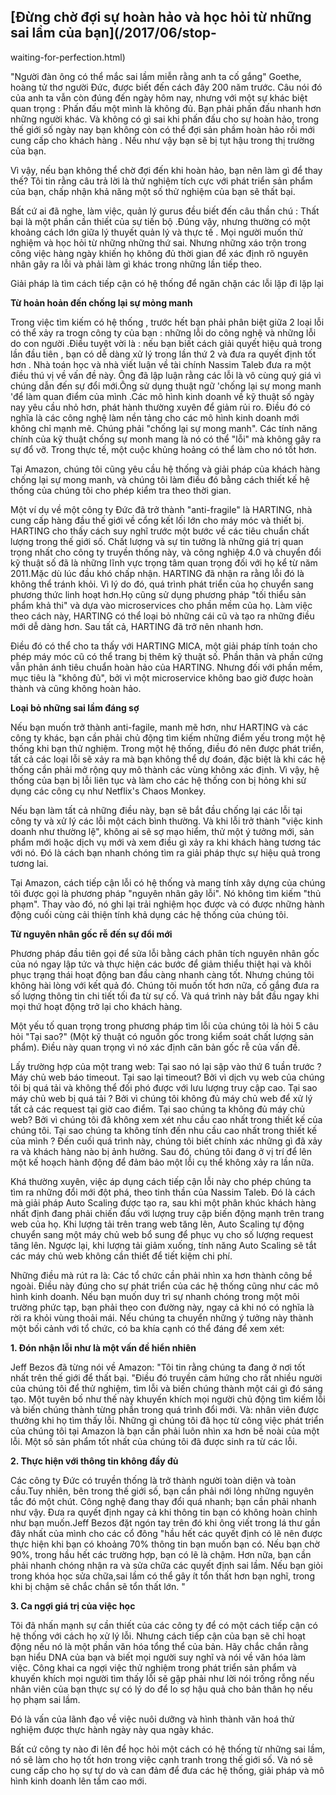 ##  [Đừng chờ đợi sự hoàn hảo và học hỏi từ những sai lầm của bạn](/2017/06/stop-
waiting-for-perfection.html)

"Người đàn ông có thể mắc sai lầm miễn rằng anh ta cố gắng" Goethe, hoàng tử thơ người Đức, được biết đến cách đây 200 năm trước. Câu nói đó của anh ta vẫn còn đúng đến ngày hôm nay, nhưng với một sự khác biệt quan trọng : Phấn đấu một mình là không đủ. Bạn phải phấn đấu nhanh hơn những người khác. Và không có gì sai khi phấn đấu cho sự hoàn hảo, trong thế giới số ngày nay bạn không còn có thể đợi sản phầm hoàn hảo rồi mới cung cấp cho khách hàng . Nếu như vậy bạn sẽ bị tụt hậu trong thị trường của bạn.

Vì vậy, nếu bạn không thể chờ đợi đến khi hoàn hảo, bạn nên làm gì để thay thế? Tôi tin rằng
câu trả lời là thử nghiệm tích cực với phát triển sản phẩm của bạn, chấp nhận
khả năng một số thử nghiệm của bạn sẽ thất bại.

Bất cứ ai đã nghe, làm việc, quản lý gurus đều biết đến câu thần chú : Thất bại là một phần cần thiết của sự tiến bộ .Đúng vậy, nhưng thường có một khoảng cách lớn giữa lý thuyết quản lý và thực tế . Mọi người muốn thử nghiệm và học hỏi từ những những thứ sai. Nhưng những xáo trộn trong công việc hàng ngày khiến họ không đủ thời gian để xác định rõ nguyên nhân gây ra lỗi và phải làm gì khác trong những lần tiếp theo.

Giải pháp là tìm cách tiếp cận có hệ thống để ngăn chặn các lỗi lặp đi lặp lại

**Từ hoản hoản đến chống lại sự mỏng manh**

Trong việc tìm kiếm có hệ thống , trước hết bạn phải phân biệt giữa 2 loại lỗi có thể xảy ra trogn công ty của bạn : những lỗi do công nghệ và những lỗi do con người .Điều tuyệt vời là : nếu bạn biết cách giải quyết hiệu quả trong lần đầu tiên , bạn có dễ dàng xử lý trong lần thứ 2 và đưa ra quyết định tốt hơn . Nhà toán học và nhà viết luận về tài chính Nassim Taleb đưa ra một điều thú vị về vấn đề này.  Ông đã lập luận rằng các lỗi là vô cùng quý giá vì chúng dẫn đến sự đổi mới.Ông sử dụng thuật ngữ 'chống lại sự mong manh 'để làm quan điểm của mình .Các mô hình kinh doanh về kỹ thuật số ngày nay yêu cầu nhỏ hơn, phát hành thường xuyên để giảm rủi ro. Điều đó có nghĩa là các công nghệ làm nền tảng cho các mô hình kinh doanh mới không chỉ mạnh mẽ. Chúng phải "chống lại sự mong manh". Các tính năng chính của kỹ thuật chống sự monh mang là nó có thể "lỗi" mà không gây ra sự đổ vỡ. Trong thực tế, một cuộc khủng hoảng có thể làm cho nó tốt hơn.

Tại Amazon, chúng tôi cũng yêu cầu hệ thống và giải pháp của khách hàng chống lại
sự mong manh, và chúng tôi làm điều đó bằng cách thiết kế hệ thống của chúng tôi cho phép kiểm tra theo thời gian.

Một ví dụ về một công ty Đức đã trở thành "anti-fragile" là HARTING, nhà cung cấp hàng đầu thế giới về cổng kết lối lớn cho máy móc và thiết bị.  HARTING cho thấy cách suy nghĩ trước một bước về các tiêu chuẩn chất lượng trong thế giới số. Chất lượng và sự tin tưởng là những giá trị quan trọng nhất cho công ty truyền thống này, và công nghiệp 4.0 và chuyển đổi kỹ thuật số đã là những lĩnh vực trọng tâm quan trọng đối với họ kể từ năm 2011.Mặc dù lúc đầu khó chấp nhận. HARTING đã nhận ra rằng lỗi đó là không thể tránh khỏi. Vì lý do đó, quá trình phát triển của họ  chuyển sang phương thức linh hoạt hơn.Họ cũng sử dụng phương pháp "tối thiểu sản phẩm khả thi" và dựa vào
microservices cho phần mềm của họ. Làm việc theo cách này, HARTING có thể loại bỏ những cái cũ và tạo ra những điều mới dễ dàng hơn. Sau tất cả, HARTING đã trở nên nhanh hơn.

Điều đó có thể cho ta thấy với HARTING MICA, một giải pháp tính toán cho phép
máy móc cũ có thể trang bị thêm kỹ thuật số. Phần thân và phần cứng
vẫn phản ánh tiêu chuẩn hoàn hảo của HARTING. Nhưng đối với phần mềm, mục tiêu
là "không đủ", bởi vì một microservice không bao giờ được hoàn thành  và cũng không hoàn hảo.

**Loại bỏ những sai lầm đáng sợ**

Nếu bạn muốn trở thành anti-fagile, manh mẽ hơn, như HARTING và các công ty khác, bạn cần phải chủ động tìm kiếm những điểm yếu trong một hệ thống khi bạn thử nghiệm. Trong một hệ thống, điều đó nên được phát triển, tất cả các loại lỗi sẽ xảy ra mà bạn không thể dự đoán, đặc biệt là khi các hệ thống cần phải mở rộng quy mô thành các vùng không xác định. Vì vậy, hệ thống của bạn bị lỗi liên tục và làm cho các hệ thống con bị hỏng khi sử dụng các công cụ như Netflix's Chaos Monkey.

Nếu bạn làm tất cả những điều này, bạn sẽ bắt đầu chống lại các lỗi tại công ty và xử lý các lỗi một cách bình thường. Và khi lỗi trở thành "việc kinh doanh như thường lệ", không ai sẽ sợ mạo hiểm, thử một ý tưởng mới, sản phẩm mới hoặc dịch vụ mới và xem điều gì xảy ra khi khách hàng tương tác với nó. Đó là cách bạn nhanh chóng tìm ra giải pháp thực sự hiệu quả trong tương lai.

Tại Amazon, cách tiếp cận lỗi có hệ thống và mang tính xây dựng của chúng tôi 
 được gọi là phương pháp "nguyên nhân gây lỗi". Nó không tìm kiếm
"thủ phạm". Thay vào đó, nó ghi lại trải nghiệm học được và có được những hành động
cuối cùng cải thiện tính khả dụng các hệ thống của chúng tôi.

**Từ nguyên nhân gốc rễ đến sự đổi mới**

Phương pháp đầu tiên gọi để sửa lỗi bằng cách phân tích nguyên nhân gốc của nó ngay lập tức và thực hiện các bước để giảm thiểu thiệt hại và khôi phục trạng thái hoạt động ban đầu
càng nhanh càng tốt. Nhưng chúng tôi không hài lòng với kết quả đó. Chúng tôi muốn tốt
hơn nữa, cố gắng đưa ra số lượng thông tin chi tiết tối đa từ sự cố.
Và quá trình này bắt đầu ngay khi mọi thứ hoạt động trở lại cho khách hàng.

Một yếu tố quan trọng trong phương pháp tìm lỗi của chúng tôi là hỏi 5 câu hỏi "Tại sao?" (Một kỹ thuật có nguồn gốc trong kiểm soát chất lượng sản phẩm). Điều này quan trọng vì nó xác định căn bản gốc rễ của vấn đề.

Lấy trường hợp của một trang web: Tại sao nó lại sập vào thứ 6 tuần trước ? Máy chủ web báo timeout. Tại sao lại timeout? Bởi vì dịch vụ web của chúng tôi bị quá tải và không thể đối phó được với lưu lượng truy cập cao. Tại sao máy chủ web bị quá tải ? Bởi vì chúng tôi không đủ máy chủ web để xử lý tất cả các request tại giờ cao điểm. Tại sao chúng ta không đủ máy chủ web? Bởi vì chúng tôi đã không xem xét nhu cầu cao nhất trong thiết kế của chúng tôi. Tại sao chúng ta không tính đến nhu cầu cao nhất trong thiết kế của mình ? Đến cuối quá trình này, chúng tôi biết chính xác những gì đã xảy ra và khách hàng nào bị ảnh hưởng. Sau đó, chúng tôi đang ở vị trí để lên một kế hoạch hành động để đảm bảo một lỗi cụ thể không xảy ra lần nữa.

Khá thường xuyên, việc áp dụng cách tiếp cận lỗi này cho phép chúng ta tìm ra những đổi mới đột phá, theo tinh thần của Nassim Taleb. Đó là cách mà giải pháp Auto Scaling được tạo ra, sau khi một phân khúc khách hàng nhất định đang phải chiến đấu với lượng truy cập biến động mạnh trên trang web của họ. Khi lượng tải trên trang web tăng lên, Auto Scaling tự động chuyển sang một máy chủ web bổ sung để phục vụ cho số lượng request tăng lên. Ngược lại, khi lượng tải giảm xuống, tính năng Auto Scaling sẽ tắt các máy chủ web không cần thiết để tiết kiệm chi phí.

Những điều mà rút ra là: Các tổ chức cần phải nhìn xa hơn thành công bề ngoài. Điều này đúng cho sự phát triển của các hệ thống cũng như các mô hình kinh doanh. Nếu bạn muốn duy trì sự nhanh chóng trong một môi trường phức tạp, bạn phải theo con đường này, ngay cả khi nó có nghĩa là rời ra khỏi vùng thoải mái. Nếu chúng ta chuyển những ý tưởng này thành một bối cảnh với tổ chức, có ba khía cạnh có thể đáng để xem xét:

**1. Đón nhận lỗi như là một vấn đề hiển nhiên**

Jeff Bezos đã từng nói về Amazon: "Tôi tin rằng chúng ta đang ở nơi tốt nhất trên
thế giới để thất bại. "Điều đó truyền cảm hứng cho rất nhiều người của chúng tôi để thử nghiệm, tìm lỗi và biến chúng thành một cái gì đó sáng tạo. Một tuyên bố như thế này khuyến khích mọi người chủ động tìm kiếm lỗi và biến chúng thành từng phần trong quá trình đổi mới. Và: nhân viên được thưởng khi họ tìm thấy lỗi. Những gì chúng tôi đã học từ công việc phát triển của chúng tôi tại Amazon là bạn cần phải luôn nhìn xa hơn bề noài của một lỗi. Một số sản phẩm tốt nhất của chúng tôi đã được sinh ra từ các lỗi.

**2. Thực hiện với thông tin không đầy đủ**

Các công ty Đức có truyền thống là trở thành người toàn diện và toàn cầu.Tuy nhiên, bên trong
thế giới số, bạn cần phải nới lỏng những nguyên tắc đó một chút. Công nghệ đang thay đổi quá nhanh; bạn cần phải nhanh như vậy. Đưa ra quyết định ngay cả khi thông tin bạn có không hoàn chỉnh như bạn muốn.Jeff Bezos đặt ngón tay trên đó khi ông viết trong lá thư gần đây nhất của mình cho các cổ đông
"hầu hết các quyết định có lẽ nên được thực hiện khi bạn có khoảng 70%
thông tin bạn muốn bạn có. Nếu bạn chờ 90%, trong hầu hết các trường hợp, bạn
có lẽ là chậm. Hơn nữa, bạn cần phải nhanh chóng nhận ra và sửa chữa các quyết định sai lầm. Nếu bạn giỏi trong khóa học sửa chữa,sai lầm có thể gây ít tổn thất hơn bạn nghĩ, trong khi bị chậm sẽ
chắc chắn sẽ tổn thất lớn. "

**3. Ca ngợi giá trị của việc học**

Tôi đã nhấn mạnh sự cần thiết của các công ty để có một cách tiếp cận có hệ thống với cách họ
xử lý lỗi. Nhưng cách tiếp cận của bạn sẽ chỉ hoạt động nếu nó là một phần văn hóa tổng thể của bản. Hãy chắc chắn rằng bạn hiểu DNA của bạn và biết mọi người suy nghĩ và nói về văn hóa làm việc. Công khai ca ngợi việc thử nghiệm trong phát triển sản phẩm và khuyến khích mọi người tìm thấy lỗi sẽ gặp phải như lời nói trống rỗng nếu nhân viên của bạn thực sự có lý do để lo sợ hậu quả cho bản thân họ nếu họ phạm sai lầm.

Đó là vấn của lãnh đạo về việc nuôi dưỡng và hình thành văn hoá thử nghiệm được thực hành ngày này qua ngày khác.

Bất cứ công ty nào đi lên để học hỏi một cách có hệ thống từ những sai lầm, nó sẽ làm cho họ tốt hơn trong việc cạnh tranh trong thế giới số. Và nó sẽ cung cấp cho họ sự tự do và can đảm để đưa các hệ thống, giải pháp và mô hình kinh doanh lên tầm cao mới.
